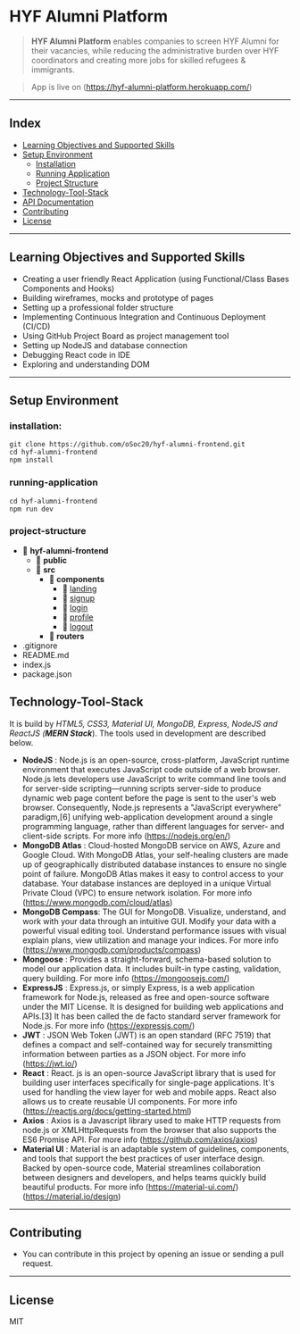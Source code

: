 # HYF Alumni Platform

> **HYF Alumni Platform** enables companies to screen HYF Alumni for their vacancies, while reducing the administrative burden over HYF coordinators and creating more jobs for skilled refugees & immigrants. 

> App is live on (https://hyf-alumni-platform.herokuapp.com/)

---
## Index
* [Learning Objectives and Supported Skills](#learning-objectives-and-supported-skills)
* [Setup Environment](#setup-environment)
	* [Installation](#installation)
	* [Running Application](#running-application)
	* [Project Structure](#project-structure)
* [Technology-Tool-Stack](#technology-tool-stack)
* [API Documentation](https://github.com/oSoc20/hyf-almuni-backend)
* [Contributing](#contributing)
* [License](#license)

---

## Learning Objectives and Supported Skills
* Creating a user friendly React Application (using Functional/Class Bases Components and Hooks)
* Building wireframes, mocks and prototype of pages
* Setting up a professional folder structure
* Implementing Continuous Integration and Continuous Deployment (CI/CD)
* Using GitHub Project Board as project management tool
* Setting up NodeJS and database connection
* Debugging React code in IDE
* Exploring and understanding DOM

---
## Setup Environment

### installation:

```
git clone https://github.com/oSoc20/hyf-alumni-frontend.git
cd hyf-alumni-frontend
npm install
```
### running-application

```
cd hyf-alumni-frontend
npm run dev
```
### project-structure

 * :file_folder: **hyf-alumni-frontend**
   * :file_folder: **public**
   * :file_folder: **src**
     * :file_folder: **components**
        * :file_folder: [landing](https://github.com/oSoc20/hyf-alumni-frontend/tree/development-master/src/components/landing)
        * :file_folder: [signup](https://github.com/oSoc20/hyf-alumni-frontend/tree/development-master/src/components/signup)
        * :file_folder: [login](https://github.com/oSoc20/hyf-alumni-frontend/tree/development-master/src/components/login)
        * :file_folder: [profile](https://github.com/oSoc20/hyf-alumni-frontend/tree/development-master/src/components/profile)
        * :file_folder: [logout](https://github.com/oSoc20/hyf-alumni-frontend/tree/development-master/src/components/logout)
      * :file_folder: **routers**
  * .gitignore
  * README.md
  * index.js
  * package.json    
   
## Technology-Tool-Stack
It is build by *HTML5, CSS3, Material UI, MongoDB, Express, NodeJS and ReactJS (**MERN Stack***). The tools used in development are described below.
- **NodeJS** : Node.js is an open-source, cross-platform, JavaScript runtime environment that executes JavaScript code outside of a web browser. Node.js lets developers use JavaScript to write command line tools and for server-side scripting—running scripts server-side to produce dynamic web page content before the page is sent to the user's web browser. Consequently, Node.js represents a "JavaScript everywhere" paradigm,[6] unifying web-application development around a single programming language, rather than different languages for server- and client-side scripts. For more info (https://nodejs.org/en/)
- **MongoDB Atlas** : Cloud-hosted MongoDB service on AWS, Azure and Google Cloud. With MongoDB Atlas, your self-healing clusters are made up of geographically distributed database instances to ensure no single point of failure. MongoDB Atlas makes it easy to control access to your database. Your database instances are deployed in a unique Virtual Private Cloud (VPC) to ensure network isolation. For more info (https://www.mongodb.com/cloud/atlas)
- **MongoDB Compass**: The GUI for MongoDB. Visualize, understand, and work with your data through an intuitive GUI. Modify your data with a powerful visual editing tool. Understand performance issues with visual explain plans, view utilization and manage your indices. For more info (https://www.mongodb.com/products/compass)
- **Mongoose** : Provides a straight-forward, schema-based solution to model our application data. It includes built-in type casting, validation, query building. For more info (https://mongoosejs.com/)
- **ExpressJS** : Express.js, or simply Express, is a web application framework for Node.js, released as free and open-source software under the MIT License. It is designed for building web applications and APIs.[3] It has been called the de facto standard server framework for Node.js. For more info (https://expressjs.com/)
- **JWT** : JSON Web Token (JWT) is an open standard (RFC 7519) that defines a compact and self-contained way for securely transmitting information between parties as a JSON object. For more info (https://jwt.io/)
- **React** : React. js is an open-source JavaScript library that is used for building user interfaces specifically for single-page applications. It's used for handling the view layer for web and mobile apps. React also allows us to create reusable UI components. For more info (https://reactjs.org/docs/getting-started.html)
- **Axios** : Axios is a Javascript library used to make HTTP requests from node.js or XMLHttpRequests from the browser that also supports the ES6 Promise API. For more info (https://github.com/axios/axios)
- **Material UI** : Material is an adaptable system of guidelines, components, and tools that support the best practices of user interface design. Backed by open-source code, Material streamlines collaboration between designers and developers, and helps teams quickly build beautiful products. For more info (https://material-ui.com/) (https://material.io/design)

---

## Contributing
   - You can contribute in this project by opening an issue or sending a pull request.
---

## License
   MIT
